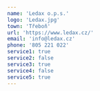 ```yaml
---
name: 'Ledax o.p.s.'
logo: 'Ledax.jpg'
town: 'Třeboň'
url: 'https://www.ledax.cz/'
email: 'info@ledax.cz'
phone: '805 221 022'
service1: true
service2: false
service3: true
service4: false
service5: true
---
```

